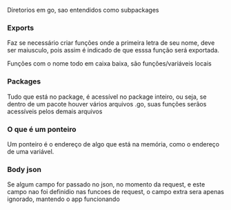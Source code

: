 Diretorios em go, sao entendidos como subpackages

### Exports

Faz se necessário criar funções onde a primeira letra de seu nome, deve ser maiusculo,
pois assim é indicado de que esssa função será exportada.

Funções com o nome todo em caixa baixa, são funções/variáveis locais

### Packages

Tudo que está no package, é acessível no package inteiro, ou seja, se dentro de um pacote houver vários arquivos .go,
suas funções serãos acessíveis pelos demais arquivos

### O que é um ponteiro

Um ponteiro é o endereço de algo que está na memória, como o endereço de uma variável.

### Body json

Se algum campo for passado no json, no momento da request, e este campo nao foi definidio nas funcoes de request,
o campo extra sera apenas ignorado, mantendo o app funcionando
